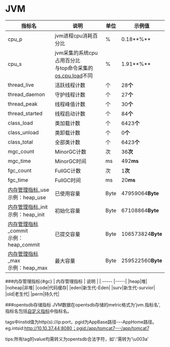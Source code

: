 # JVM
| 指标名 | 说明 | 单位 |示例值|
| ----- |-----| -----|-----|
|cpu_p |jvm进程cpu消耗百分比|%|0.18**%**|
|cpu_s |jvm采集的系统cpu占用百分比<br>与top命令采集的[os.cpu.load](72.md#disk)不同|%|1.91**%**|
|thread_live |活跃线程计数|个|28**个**|
|thread_daemon |守护线程计数|个|27**个**|
|thread_peak |线程峰值计数|个|30**个**|
|thread_started |线程启动计数|个|84**个**|
|class_load |类加载计数|个|6423**个**|
|class_unload |类卸载计数|个|0**个**|
|class_total |全部类计数|个|6423**个**|
|mgc_count|MinorGC计数|次|36**次**|
|mgc_time |MinorGC时间 |ms|492**ms**|
|fgc_count |FullGC计数|次|1**次**|
|fgc_time |FullGC时间 |ms|20**ms**|
|[内存管理指标](#gc)_use<br>示例：heap_use |已使用容量|Byte|47959064**Byte**|
|[内存管理指标](#gc)_init<br>示例：heap_init |初始化容量|Byte|67108864**Byte**|
|[内存管理指标](#gc)_commit<br>示例：heap_commit |已提交容量|Byte|106573824**Byte**|
|[内存管理指标](#gc)_max<br>示例：heap_max |最大容量|Byte|259522560**Byte**|


###内存管理指标{#gc}
| 内存管理指标 | 说明 |
| ----- |-----| 
|heap|堆|
|noheap|非堆|
|code|代码缓存|
|eden|新生代-Eden|
|surv|新生代-survior|
|old|老生代|
|perm|持久代|

###opentsdb存储指标
JVM数据在opentsdb存储的metric格式为'jvm.指标名',指标名包括[自定义指标](79.md)中指标名。

tags中instid值为http(s)://ip:port，pgid为AppBase路径---AppHome路径。eg.intsid:http://10.10.37.44:8080；pgid:/app/tomcat7---/app/tomcat7 

tips:所有tag的value均需转义为opentsdb合法字符，如':'需转为'\u003a'
















































































